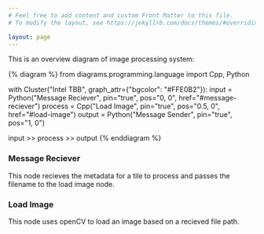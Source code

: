 ```yaml
---
# Feel free to add content and custom Front Matter to this file.
# To modify the layout, see https://jekyllrb.com/docs/themes/#overriding-theme-defaults

layout: page
---
```


This is an overview diagram of image processing system:

{% diagram %}
from diagrams.programming.language import Cpp, Python

with Cluster("Intel TBB", graph_attr={"bgcolor": "#FFE0B2"}):
    input = Python("Message Reciever", pin="true", pos="0, 0", href="#message-reciever")
    process = Cpp("Load Image", pin="true", pos="0.5, 0", href="#load-image")
    output = Python("Message Sender", pin="true", pos="1, 0")

input >> process >> output
{% enddiagram %}

### Message Reciever

This node recieves the metadata for a tile to process and passes the filename to the load image node.

### Load Image

This node uses openCV to load an image based on a recieved file path.